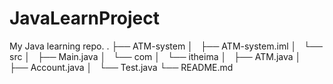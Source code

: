 # JavaLearnProject
My Java learning repo.
.
├── ATM-system
│   ├── ATM-system.iml
│   └── src
│       ├── Main.java
│       └── com
│           └── itheima
│               ├── ATM.java
│               ├── Account.java
│               └── Test.java
└── README.md
